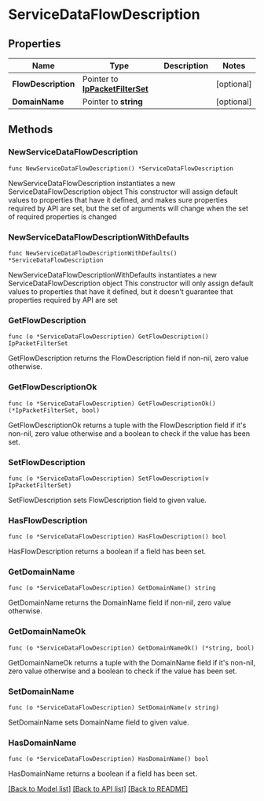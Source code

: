 # ServiceDataFlowDescription

## Properties

Name | Type | Description | Notes
------------ | ------------- | ------------- | -------------
**FlowDescription** | Pointer to [**IpPacketFilterSet**](IpPacketFilterSet.md) |  | [optional] 
**DomainName** | Pointer to **string** |  | [optional] 

## Methods

### NewServiceDataFlowDescription

`func NewServiceDataFlowDescription() *ServiceDataFlowDescription`

NewServiceDataFlowDescription instantiates a new ServiceDataFlowDescription object
This constructor will assign default values to properties that have it defined,
and makes sure properties required by API are set, but the set of arguments
will change when the set of required properties is changed

### NewServiceDataFlowDescriptionWithDefaults

`func NewServiceDataFlowDescriptionWithDefaults() *ServiceDataFlowDescription`

NewServiceDataFlowDescriptionWithDefaults instantiates a new ServiceDataFlowDescription object
This constructor will only assign default values to properties that have it defined,
but it doesn't guarantee that properties required by API are set

### GetFlowDescription

`func (o *ServiceDataFlowDescription) GetFlowDescription() IpPacketFilterSet`

GetFlowDescription returns the FlowDescription field if non-nil, zero value otherwise.

### GetFlowDescriptionOk

`func (o *ServiceDataFlowDescription) GetFlowDescriptionOk() (*IpPacketFilterSet, bool)`

GetFlowDescriptionOk returns a tuple with the FlowDescription field if it's non-nil, zero value otherwise
and a boolean to check if the value has been set.

### SetFlowDescription

`func (o *ServiceDataFlowDescription) SetFlowDescription(v IpPacketFilterSet)`

SetFlowDescription sets FlowDescription field to given value.

### HasFlowDescription

`func (o *ServiceDataFlowDescription) HasFlowDescription() bool`

HasFlowDescription returns a boolean if a field has been set.

### GetDomainName

`func (o *ServiceDataFlowDescription) GetDomainName() string`

GetDomainName returns the DomainName field if non-nil, zero value otherwise.

### GetDomainNameOk

`func (o *ServiceDataFlowDescription) GetDomainNameOk() (*string, bool)`

GetDomainNameOk returns a tuple with the DomainName field if it's non-nil, zero value otherwise
and a boolean to check if the value has been set.

### SetDomainName

`func (o *ServiceDataFlowDescription) SetDomainName(v string)`

SetDomainName sets DomainName field to given value.

### HasDomainName

`func (o *ServiceDataFlowDescription) HasDomainName() bool`

HasDomainName returns a boolean if a field has been set.


[[Back to Model list]](../README.md#documentation-for-models) [[Back to API list]](../README.md#documentation-for-api-endpoints) [[Back to README]](../README.md)


